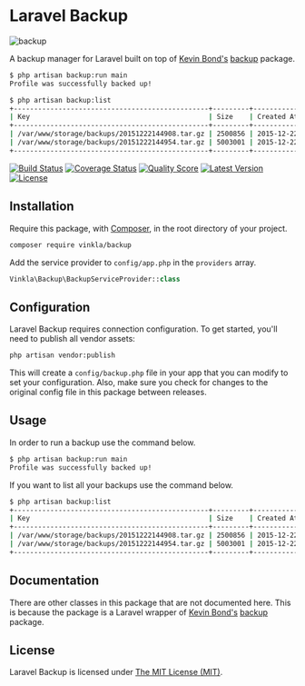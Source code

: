 Laravel Backup
==============

![backup](https://cloud.githubusercontent.com/assets/499192/11957534/9ecc53ee-a8c2-11e5-8ee6-24bc8c0ac6d4.png)

A backup manager for Laravel built on top of [Kevin Bond's](https://github.com/kbond) [backup](https://github.com/kbond/php-backup) package.

```bash
$ php artisan backup:run main
Profile was successfully backed up!

$ php artisan backup:list
+------------------------------------------------+---------+---------------------+
| Key                                            | Size    | Created At          |
+------------------------------------------------+---------+---------------------+
| /var/www/storage/backups/20151222144908.tar.gz | 2500856 | 2015-12-22 13:49:08 |
| /var/www/storage/backups/20151222144954.tar.gz | 5003001 | 2015-12-22 13:49:54 |
+------------------------------------------------+---------+---------------------+
```

[![Build Status](https://img.shields.io/travis/vinkla/backup/master.svg?style=flat)](https://travis-ci.org/vinkla/backup)
[![Coverage Status](https://img.shields.io/scrutinizer/coverage/g/vinkla/backup.svg?style=flat)](https://scrutinizer-ci.com/g/vinkla/backup/code-structure)
[![Quality Score](https://img.shields.io/scrutinizer/g/vinkla/backup.svg?style=flat)](https://scrutinizer-ci.com/g/vinkla/backup)
[![Latest Version](https://img.shields.io/github/release/vinkla/backup.svg?style=flat)](https://github.com/vinkla/backup/releases)
[![License](https://img.shields.io/packagist/l/vinkla/backup.svg?style=flat)](https://packagist.org/packages/vinkla/backup)

## Installation
Require this package, with [Composer](https://getcomposer.org/), in the root directory of your project.

```bash
composer require vinkla/backup
```

Add the service provider to `config/app.php` in the `providers` array.

```php
Vinkla\Backup\BackupServiceProvider::class
```

## Configuration

Laravel Backup requires connection configuration. To get started, you'll need to publish all vendor assets:

```bash
php artisan vendor:publish
```

This will create a `config/backup.php` file in your app that you can modify to set your configuration. Also, make sure you check for changes to the original config file in this package between releases.

## Usage

In order to run a backup use the command below.

```bash
$ php artisan backup:run main
Profile was successfully backed up!
```

If you want to list all your backups use the command below.

```bash
$ php artisan backup:list
+------------------------------------------------+---------+---------------------+
| Key                                            | Size    | Created At          |
+------------------------------------------------+---------+---------------------+
| /var/www/storage/backups/20151222144908.tar.gz | 2500856 | 2015-12-22 13:49:08 |
| /var/www/storage/backups/20151222144954.tar.gz | 5003001 | 2015-12-22 13:49:54 |
+------------------------------------------------+---------+---------------------+
```

## Documentation

There are other classes in this package that are not documented here. This is because the package is a Laravel wrapper of [Kevin Bond's](https://github.com/kbond) [backup](https://github.com/kbond/php-backup) package.

## License

Laravel Backup is licensed under [The MIT License (MIT)](LICENSE).
